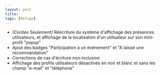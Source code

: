 ```yaml
---
layout: post
title:
tags: [Refuge]
---
```


- *(Cordée Seulement)* Réécriture du système d'affichage des présences utilisateurs, et affichage de la localisation d'un utilisateur sur son mini-profil "popup"
- Ajout des badges "Participation à un événement" et "A laissé une recommandation"
- Corrections de cas d'écriture non-inclusive
- Affichage des profils utilisateurs désactivés en noir et blanc et sans les champ "e-mail" et "téléphone"
